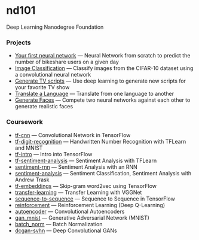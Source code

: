 # nd101
Deep Learning Nanodegree Foundation

### Projects
* [Your first neural network](./project1) — Neural Network from scratch to predict the number of bikeshare users on a given day
* [Image Classification](./project2) — Classify images from the CIFAR-10 dataset using a convolutional neural network
* [Generate TV scripts](./project3) — Use deep learning to generate new scripts for your favorite TV show
* [Translate a Language](./project4) — Translate from one language to another
* [Generate Faces](./project5) — Compete two neural networks against each other to generate realistic faces

### Coursework
* [tf-cnn](./coursework/tf-cnn) — Convolutional Network in TensorFlow
* [tf-digit-recognition](./coursework/tf-digit-recognition) — Handwritten Number Recognition with TFLearn and MNIST
* [tf-intro](./coursework/tf-intro) — Intro into TensorFlow
* [tf-sentiment-analysis](./coursework/sentiment-analysis) — Sentiment Analysis with TFLearn
* [sentiment-rnn](./coursework/sentiment-rnn) — Sentiment Analysis with an RNN
* [sentiment-analysis](./coursework/sentiment-analysis) — Sentiment Classification, Sentiment Analysis with Andrew Trask
* [tf-embeddings](./coursework/tf-embeddings) — Skip-gram word2vec using TensorFlow
* [transfer-learning](./coursework/transfer-learning) — Transfer Learning with VGGNet
* [sequence-to-sequence](./coursework/sequence-to-sequence) — Sequence to Sequence in TensorFlow
* [reinforcement](./coursework/reinforcement) — Reinforcement Learning (Deep Q-Learning)
* [autoencoder](./coursework/autoencoder) — Convolutional Autoencoders
* [gan_mnist](./coursework/gan_mnist) — Generative Adversarial Network (MNIST)
* [batch_norm](./coursework/batch_norm) — Batch Normalization
* [dcgan-svhn](./coursework/dcgan-svhn) — Deep Convolutional GANs
